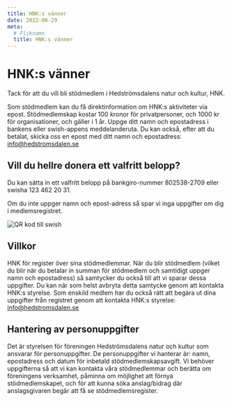 ```yaml
---
title: HNK:s vänner
date: 2022-06-29
meta:
  # Fliknamn
  title: HNK:s vänner
---
```


# HNK:s vänner

Tack för att du vill bli stödmedlem i Hedströmsdalens natur och kultur, HNK.

Som stödmedlem kan du få direktinformation om HNK:s aktiviteter via epost.
Stödmedlemskap kostar 100 kronor för privatpersoner, och 1000 kr för organisationer, och
gäller i 1 år. Uppge ditt namn och epostadress i bankens eller swish-appens meddelanderuta.
Du kan också, efter att du betalat, skicka oss en epost med ditt namn och epostadress:
[info@hedstromsdalen.se](mailto:info@hedstromsdalen.se)

## Vill du hellre donera ett valfritt belopp? 

Du kan sätta in ett valfritt belopp på bankgiro-nummer 802538-2709 eller swisha 123 462 20 31.

Om du inte uppger namn och epost-adress så spar vi inga uppgifter om dig i medlemsregistret.

![QR kod till swish](/img/QR.png)

## Villkor

HNK för register över sina stödmedlemmar. När du blir stödmedlem (vilket du blir när du
betalar in summan för stödmedlem och samtidigt uppger namn och epostadress) så samtycker
du också till att vi sparar dessa uppgifter. Du kan när som helst avbryta detta samtycke genom
att kontakta HNK:s styrelse. Som enskild medlem har du också rätt att begära ut dina uppgifter
från registret genom att kontakta HNK:s styrelse: [info@hedstromsdalen.se](mailto:info@hedstromsdalen.se)

## Hantering av personuppgifter

Det är styrelsen för föreningen Hedströmsdalens natur och kultur som ansvarar för
personuppgifter. De personuppgifter vi hanterar är: namn, epostadress och datum för inbetald
stödmedlemskapsavgift. Vi behöver uppgifterna så att vi kan kontakta våra stödmedlemmar
och berätta om föreningens verksamhet, påminna om möjlighet att förnya stödmedlemskapet,
och för att kunna söka anslag/bidrag där anslagsgivaren begär att få se stödmedlemsregister.

